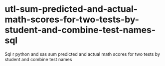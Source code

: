 # utl-sum-predicted-and-actual-math-scores-for-two-tests-by-student-and-combine-test-names-sql
Sql r python and sas sum predicted and actual math scores for two tests by student and combine test names 
